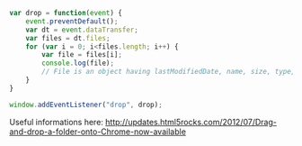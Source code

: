 ```javascript
var drop = function(event) {
    event.preventDefault();
    var dt = event.dataTransfer;
    var files = dt.files;
    for (var i = 0; i<files.length; i++) {
        var file = files[i];
        console.log(file);
        // File is an object having lastModifiedDate, name, size, type, webkitRelativePath
    }
}

window.addEventListener("drop", drop);
```


Useful informations here: 
http://updates.html5rocks.com/2012/07/Drag-and-drop-a-folder-onto-Chrome-now-available
